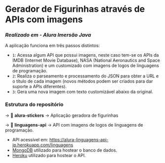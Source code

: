 # Gerador de Figurinhas através de APIs com imagens 
### _Realizado em - Alura Imersão Java_
A aplicação funciona em três passos distintos:

- `1`: Acessa algum API que possui imagens, neste caso tem-se os APIs da IMDB (Internet Movie Database), NASA (National Aeronautics and Space Administration) e um customizado com imagens de logos de linguagens de programação.
- `2`: Realiza o parseamento e processamento do JSON para obter a URL e o título de cada imagem (novos métodos podem ser criados para dar suporte a APIs diferentes).
- `3`: Gera uma nova imagem com texto customizável abaixo da original.

### Estrutura do repositório

&rarr; 📁 **alura-stickers** &rarr; Aplicação geradora de figurinhas

&rarr; 📁 **linguagens-api** &rarr; API com imagens de logos de linguagens de programação.

- API acessível em: https://alura-linguagens-api-jp.herokuapp.com/linguagens
- [MongoDB](https://www.mongodb.com/) utilizado para hostear o banco de dados.
- [Heroku](https://www.heroku.com/) utilizado para hostear o API.
